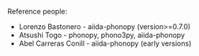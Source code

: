Reference people:
* Lorenzo Bastonero - aiida-phonopy (version>=0.7.0)
* Atsushi Togo - phonopy, phono3py, aiida-phonopy
* Abel Carreras Conill - aiida-phonopy (early versions)
